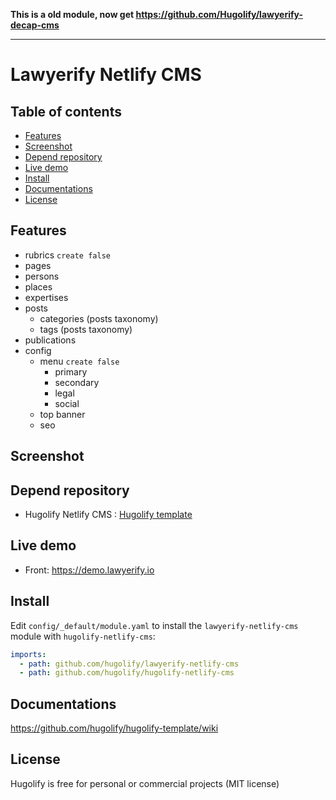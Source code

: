 **This is a old module, now get https://github.com/Hugolify/lawyerify-decap-cms**

---

# Lawyerify Netlify CMS

## Table of contents

- [Features](#features)
- [Screenshot](#screenshot)
- [Depend repository](#depend-repository)
- [Live demo](#live-demo)
- [Install](#install)
- [Documentations](#documentations)
- [License](#license)


## Features
- rubrics `create false`
- pages
- persons
- places
- expertises
- posts
  - categories (posts taxonomy)
  - tags (posts taxonomy)
- publications
- config
  - menu `create false`
    - primary
    - secondary
    - legal
    - social
  - top banner
  - seo

## Screenshot


## Depend repository
* Hugolify Netlify CMS : [Hugolify template](https://github.com/hugolify/hugolify-netlify-cms)

## Live demo
- Front: https://demo.lawyerify.io

## Install

Edit `config/_default/module.yaml` to install the `lawyerify-netlify-cms` module with `hugolify-netlify-cms`:
```yml
imports:
  - path: github.com/hugolify/lawyerify-netlify-cms
  - path: github.com/hugolify/hugolify-netlify-cms
```

## Documentations
https://github.com/hugolify/hugolify-template/wiki

## License
Hugolify is free for personal or commercial projects (MIT license)
